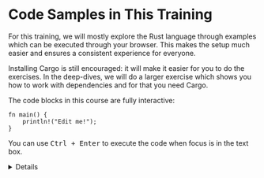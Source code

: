 # Code Samples in This Training

For this training, we will mostly explore the Rust language through examples
which can be executed through your browser. This makes the setup much easier and
ensures a consistent experience for everyone.

Installing Cargo is still encouraged: it will make it easier for you to do the
exercises. In the deep-dives, we will do a larger exercise which shows you how to
work with dependencies and for that you need Cargo.

The code blocks in this course are fully interactive:

```rust,editable
fn main() {
    println!("Edit me!");
}
```

You can use <kbd>Ctrl + Enter</kbd> to execute the code when focus is in the
text box.

<details>

Most code samples are editable like shown above. A few code samples are not
editable for various reasons:

- The embedded playgrounds cannot execute unit tests. Copy-paste the code and
  open it in the real Playground to demonstrate unit tests.

- The embedded playgrounds lose their state the moment you navigate away from
  the page! This is the reason that the students should solve the exercises
  using a local Rust installation or via the Playground.

</details>
